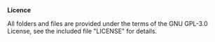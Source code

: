 **Licence**

All folders and files are provided under the terms of the GNU GPL-3.0 License, see the included file "LICENSE" for details.
